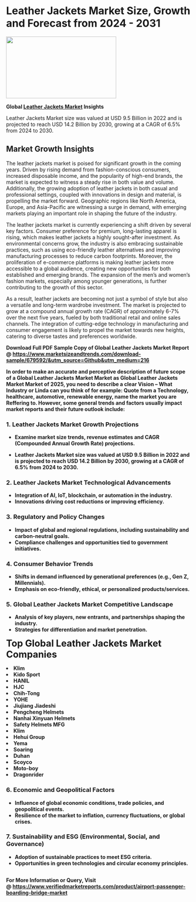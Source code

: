 <H1>Leather Jackets Market Size, Growth and Forecast from 2024 - 2031</H1><img class="aligncenter size-medium wp-image-584254" src="https://thirdeyenews.in/wp-content/uploads/2024/09/Global-Market-Research-300x168.jpeg" alt="" width="300" height="168" /><p><strong>Global&nbsp;<a href="https://www.marketsizeandtrends.com/download-sample/679592/&amp;utm_source=Github&utm_medium=216">Leather Jackets Market</a> Insights</strong></p><p>Leather Jackets Market size was valued at USD 9.5 Billion in 2022 and is projected to reach USD 14.2 Billion by 2030, growing at a CAGR of 6.5% from 2024 to 2030.</p><p><h2>Market Growth Insights</h2> <p>The leather jackets market is poised for significant growth in the coming years. Driven by rising demand from fashion-conscious consumers, increased disposable income, and the popularity of high-end brands, the market is expected to witness a steady rise in both value and volume. Additionally, the growing adoption of leather jackets in both casual and professional settings, coupled with innovations in design and material, is propelling the market forward. Geographic regions like North America, Europe, and Asia-Pacific are witnessing a surge in demand, with emerging markets playing an important role in shaping the future of the industry.</p> <p><strong></strong></p> <p>The leather jackets market is currently experiencing a shift driven by several key factors. Consumer preference for premium, long-lasting apparel is rising, which makes leather jackets a highly sought-after investment. As environmental concerns grow, the industry is also embracing sustainable practices, such as using eco-friendly leather alternatives and improving manufacturing processes to reduce carbon footprints. Moreover, the proliferation of e-commerce platforms is making leather jackets more accessible to a global audience, creating new opportunities for both established and emerging brands. The expansion of the men’s and women’s fashion markets, especially among younger generations, is further contributing to the growth of this sector.</p> <p>As a result, leather jackets are becoming not just a symbol of style but also a versatile and long-term wardrobe investment. The market is projected to grow at a compound annual growth rate (CAGR) of approximately 6-7% over the next five years, fueled by both traditional retail and online sales channels. The integration of cutting-edge technology in manufacturing and consumer engagement is likely to propel the market towards new heights, catering to diverse tastes and preferences worldwide.</p> <p><strong></p><p><span class=""><strong>Download Full PDF Sample Copy of Global Leather Jackets Market Report</strong> @ <a href="https://www.marketsizeandtrends.com/download-sample/679592/&amp;utm_source=Github&utm_medium=216" target="_blank">https://www.marketsizeandtrends.com/download-sample/679592/&amp;utm_source=Github&utm_medium=216</a></span></p><p>In order to make an accurate and perceptive description of future scope of a Global&nbsp;Leather Jackets Market Market as Global&nbsp;Leather Jackets Market Market of 2025, you need to describe a clear Vision &ndash; What Industry or Linda can you think of for example: Quote from a Technology, healthcare, automotive, renewable energy, name the market you are Reffering to. However, some general trends and factors usually impact market reports and their future outlook include:</p><h3>1.&nbsp;<strong>Leather Jackets Market Growth Projections</strong></h3><ul><li>Examine market size trends, revenue estimates and CAGR (Compounded Annual Growth Rate) projections.</li><li><p>Leather Jackets Market size was valued at USD 9.5 Billion in 2022 and is projected to reach USD 14.2 Billion by 2030, growing at a CAGR of 6.5% from 2024 to 2030.</p></li></ul><h3>2.&nbsp;<strong>Leather Jackets Market Technological Advancements</strong></h3><ul><li>Integration of AI, IoT, blockchain, or automation in the industry.</li><li>Innovations driving cost reductions or improving efficiency.</li></ul><h3>3.&nbsp;<strong>Regulatory and Policy Changes</strong></h3><ul><li>Impact of global and regional regulations, including sustainability and carbon-neutral goals.</li><li>Compliance challenges and opportunities tied to government initiatives.</li></ul><h3>4.&nbsp;<strong>Consumer Behavior Trends</strong></h3><ul><li>Shifts in demand influenced by generational preferences (e.g., Gen Z, Millennials).</li><li>Emphasis on eco-friendly, ethical, or personalized products/services.</li></ul><h3>5.&nbsp;<strong>Global Leather Jackets Market Competitive Landscape</strong></h3><ul><li>Analysis of key players, new entrants, and partnerships shaping the industry.</li><li>Strategies for differentiation and market penetration.</li></ul><p data-pm-slice="1 1 []"><span style="color: inherit; font-family: inherit; font-size: 25px;">Top Global Leather Jackets Market Companies</span></p><div class="" data-test-id=""><p><li>Klim</li><li> Kido Sport</li><li> HANIL</li><li> HJC</li><li> Chih-Tong</li><li> YOHE</li><li> Jiujiang Jiadeshi</li><li> Pengcheng Helmets</li><li> Nanhai Xinyuan Helmets</li><li> Safety Helmets MFG</li><li> Klim</li><li> Hehui Group</li><li> Yema</li><li> Soaring</li><li> Duhan</li><li> Scoyco</li><li> Moto-boy</li><li> Dragonrider</li></p></div><h3>6.&nbsp;<strong>Economic and Geopolitical Factors</strong></h3><ul><li>Influence of global economic conditions, trade policies, and geopolitical events.</li><li>Resilience of the market to inflation, currency fluctuations, or global crises.</li></ul><h3>7.&nbsp;<strong>Sustainability and ESG (Environmental, Social, and Governance)</strong></h3><ul><li>Adoption of sustainable practices to meet ESG criteria.</li><li>Opportunities in green technologies and circular economy principles.</li></ul><h2><strong style="font-size: 14px;">For More Information or Query, Visit @&nbsp;</strong><a style="background-color: #ffffff; font-size: 14px;" href="https://www.marketsizeandtrends.com/report/leather-jackets-market/" target="_blank">https://www.verifiedmarketreports.com/product/airport-passenger-boarding-bridge-market</a></h2>
